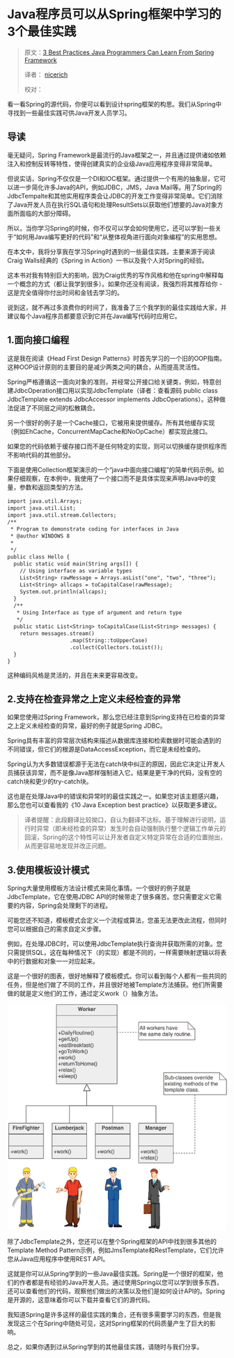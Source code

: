# Java程序员可以从Spring框架中学习的3个最佳实践

> 原文：[3 Best Practices Java Programmers Can Learn From Spring Framework](https://dzone.com/articles/3-best-practices-java-programmers-can-learn-from-s)
>
> 译者： [nicerich](https://github.com/nicerich)
>
> 校对： 


看一看Spring的源代码，你便可以看到设计spring框架的构思。我们从Spring中寻找到一些最佳实践可供Java开发人员学习。

## 导读

毫无疑问，Spring Framework是最流行的Java框架之一，并且通过提供诸如依赖注入和控制反转等特性，使得创建真实的企业级Java应用程序变得非常简单。

但说实话，Spring不仅仅是一个DI和IOC框架。通过提供一个有用的抽象层，它可以进一步简化许多Java的API，例如JDBC，JMS，Java Mail等。用了Spring的JdbcTempalte和其他实用程序类会让JDBC的开发工作变得非常简单。它们消除了Java开发人员在执行SQL语句和处理ResultSets以获取他们想要的Java对象方面所面临的大部分障碍。

所以，当你学习Spring的时候，你不仅可以学会如何使用它，还可以学到一些关于“如何用Java编写更好的代码”和“从整体视角进行面向对象编程”的实用思想。

在本文中，我将分享我在学习Spring时遇到的一些最佳实践，主要来源于阅读Craig Walls经典的《Spring in Action》一书以及我个人对Spring的经验。

这本书对我有特别巨大的影响，因为Craig优秀的写作风格和他在spring中解释每一个概念的方式（都让我学到很多）。如果你还没有阅读，我强烈将其推荐给你 - 这是完全值得你付出时间和金钱去学习的。

说到这，就不再过多浪费你的时间了，我准备了三个我学到的最佳实践给大家，并建议每个Java程序员都要意识到它并在Java编写代码时应用它。



## 1.面向接口编程

这是我在阅读《Head First Design Patterns》时首先学习的一个旧的OOP指南。这种OOP设计原则的主要目的是减少两类之间的耦合，从而提高灵活性。

Spring严格遵循这一面向对象的准则，并经常公开接口给关键类，例如，特意创建JdbcOperation接口用以实现JdbcTemplate（译者：查看源码 public class JdbcTemplate extends JdbcAccessor implements JdbcOperations）。这种做法促进了不同层之间的松散耦合。

另一个很好的例子是一个Cache接口，它被用来提供缓存。所有其他缓存实现（例如EhCache，ConcurrentMapCache和NoOpCache）都实现此接口。

如果您的代码依赖于缓存接口而不是任何特定的实现，则可以切换缓存提供程序而不影响代码的其他部分。

下面是使用Collection框架演示的一个“java中面向接口编程”的简单代码示例。如果仔细观察，在本例中，我使用了一个接口而不是具体实现来声明Java中的变量，参数和返回类型的方法。
```
import java.util.Arrays;
import java.util.List;
import java.util.stream.Collectors;
/**
 * Program to demonstrate coding for interfaces in Java
 * @author WINDOWS 8
 *
 */
public class Hello {
  public static void main(String args[]) {
    // Using interface as variable types
    List<String> rawMessage = Arrays.asList("one", "two", "three");
    List<String> allcaps = toCapitalCase(rawMessage);
    System.out.println(allcaps);
  }
  /**
   * Using Interface as type of argument and return type
   */
  public static List<String> toCapitalCase(List<String> messages) {
    return messages.stream()
                    .map(String::toUpperCase)
                    .collect(Collectors.toList());
  }
}
```

这种编码风格是灵活的，并且在未来更容易改变。


## 2.支持在检查异常之上定义未经检查的异常

如果您使用过Spring Framework，那么您已经注意到Spring支持在已检查的异常之上定义未经检查的异常，最好的例子就是Spring JDBC。

Spring具有丰富的异常层次结构来描述从数据库连接和检索数据时可能会遇到的不同错误，但它们的根源是DataAccessException，而它是未经检查的。

Spring认为大多数错误都源于无法在catch块中纠正的原因，因此它决定让开发人员捕获该异常，而不是像Java那样强制进入它。结果是更干净的代码，没有空的catch块和更少的try-catch块。

这也是在处理Java中的错误和异常时的最佳实践之一。如果您对该主题感兴趣，那么您也可以查看我的《10 Java Exception best practice》以获取更多建议。

> 译者提醒：此段翻译比较拗口，自认为翻译不达标。基于理解进行说明，运行时异常（即未经检查的异常）发生时会自动强制执行整个逻辑工作单元的回滚，Spring的这个特性可以让开发者自定义特定异常在合适的位置抛出，从而更容易地发现并改正问题。 

## 3.使用模板设计模式

Spring大量使用模板方法设计模式来简化事情。一个很好的例子就是JdbcTemplate，它在使用JDBC API的时候带走了很多痛苦。您只需要定义它需要的内容，Spring会处理剩下的进程。

可能您还不知道，模板模式会定义一个流程或算法，您虽无法更改此流程，但同时您可以根据自己的需求自定义步骤。

例如，在处理JDBC时，可以使用JdbcTemplate执行查询并获取所需的对象。您只需提供SQL，这在每种情况下（的实现）都是不同的，一样需要映射逻辑以将表中的行数据和对象一一对应起来。

这是一个很好的图表，很好地解释了模板模式。你可以看到每个人都有一些共同的任务，但是他们做了不同的工作，并且很好地被Template方法捕获。他们所需要做的就是定义他们的工作，通过定义work（）抽象方法。

![image](https://github.com/nicerich/spring4all/blob/master/translate/images/Template%20method%20pattern%20in%20Java%20example.png?raw=true)

除了JdbcTemplate之外，您还可以在整个Spring框架的API中找到很多其他的Template Method Pattern示例，例如JmsTemplate和RestTemplate，它们允许您从Java应用程序中使用REST API。

这就是你可以从Spring学到的一些Java最佳实践。Spring是一个很好的框架，他们的作者都是有经验的Java开发人员。通过使用Spring以您可以学到很多东西，还可以查看他们的代码，观察他们做出的决策以及他们是如何设计API的。Spring是开源的，这意味着你可以下载并查看它们的源代码。

我知道Spring是许多这样的最佳实践的集合，还有很多需要学习的东西，但是我发现这三个在Spring中随处可见，这对Spring框架的代码质量产生了巨大的影响。

总之，如果你遇到过从Spring学到的其他最佳实践，请随时与我们分享。




